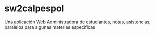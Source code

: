 sw2calpespol
============

Una aplicación Web Administradora de estudiantes, notas, asistencias, paralelos para algunas materias específicas